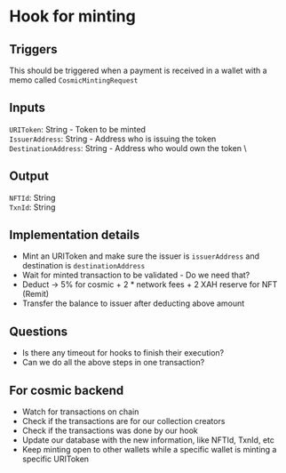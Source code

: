 # Hook for minting

## Triggers
This should be triggered when a payment is received in a wallet with a memo called `CosmicMintingRequest`

## Inputs
`URIToken`: String - Token to be minted \
`IssuerAddress`: String - Address who is issuing the token \
`DestinationAddress`: String - Address who would own the token \

## Output
`NFTId`: String\
`TxnId`: String

## Implementation details
- Mint an URIToken and make sure the issuer is `issuerAddress` and destination is `destinationAddress`
- Wait for minted transaction to be validated - Do we need that?
- Deduct -> 5% for cosmic + 2 * network fees + 2 XAH reserve for NFT (Remit)
- Transfer the balance to issuer after deducting above amount

## Questions
- Is there any timeout for hooks to finish their execution?
- Can we do all the above steps in one transaction?


## For cosmic backend
- Watch for transactions on chain
- Check if the transactions are for our collection creators
- Check if the transactions was done by our hook
- Update our database with the new information, like NFTId, TxnId, etc
- Keep minting open to other wallets while a specific wallet is minting a specific URIToken
